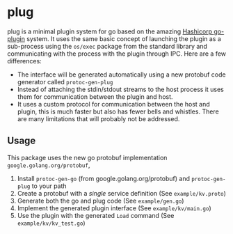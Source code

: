 # plug

plug is a minimal plugin system for go based on the amazing 
[Hashicorp go-plugin](https://github.com/hashicorp/go-plugin) system.
It uses the same basic concept of launching the plugin as a sub-process
using the `os/exec` package from the standard library and communicating
with the process with the plugin through IPC. Here are a few differences:

- The interface will be generated automatically using a new protobuf code
  generator called `protoc-gen-plug`
- Instead of attaching the stdin/stdout streams to the host process it uses
  them for communication between the plugin and host.
- It uses a custom protocol for communication between the host and plugin,
  this is much faster but also has fewer bells and whistles. There are many
  limitations that will probably not be addressed.
  
## Usage

This package uses the new go protobuf implementation `google.golang.org/protobuf`,

1. Install `protoc-gen-go` (from google.golang.org/protobuf) and `protoc-gen-plug`
   to your path
2. Create a protobuf with a _single_ service definition (See `example/kv.proto`)
3. Generate both the go and plug code (See `example/gen.go`)
4. Implement the generated plugin interface (See `example/kv/main.go`)
5. Use the plugin with the generated `Load` command (See `example/kv/kv_test.go`)